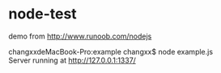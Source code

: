 # node-test

demo from http://www.runoob.com/nodejs

changxxdeMacBook-Pro:example changxx$ node example.js </br> 
Server running at http://127.0.0.1:1337/
